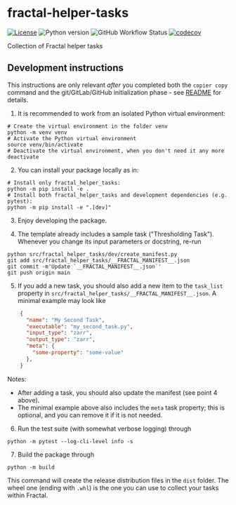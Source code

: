 # fractal-helper-tasks

[![License](https://img.shields.io/badge/License-BSD_3--Clause-blue.svg)](LICENSE)
![Python version](https://img.shields.io/badge/python-%3E%3D3.9-blue)
![GitHub Workflow Status](https://img.shields.io/github/actions/workflow/status/jluethi/fractal-helper-tasks/ci_pip.yml?branch=main)
[![codecov](https://codecov.io/gh/jluethi/fractal-helper-tasks/graph/badge.svg?token=ednmg2GzOw)](https://codecov.io/gh/jluethi/fractal-helper-tasks)

Collection of Fractal helper tasks

## Development instructions

This instructions are only relevant *after* you completed both the `copier
copy` command and the git/GitLab/GitHub initialization phase - see
[README](https://github.com/fractal-analytics-platform/fractal-tasks-template#readme)
for details.

1. It is recommended to work from an isolated Python virtual environment:
```console
# Create the virtual environment in the folder venv
python -m venv venv
# Activate the Python virtual environment
source venv/bin/activate
# Deactivate the virtual environment, when you don't need it any more
deactivate
```
2. You can install your package locally as in:
```console
# Install only fractal_helper_tasks:
python -m pip install -e .
# Install both fractal_helper_tasks and development dependencies (e.g. pytest):
python -m pip install -e ".[dev]"
```

3. Enjoy developing the package.

4. The template already includes a sample task ("Thresholding Task"). Whenever
you change its input parameters or docstring, re-run
```console
python src/fractal_helper_tasks/dev/create_manifest.py
git add src/fractal_helper_tasks/__FRACTAL_MANIFEST__.json
git commit -m'Update `__FRACTAL_MANIFEST__.json`'
git push origin main
```

5. If you add a new task, you should also add a new item to the `task_list`
property in `src/fractal_helper_tasks/__FRACTAL_MANIFEST__.json`. A minimal example
may look like
```json
    {
      "name": "My Second Task",
      "executable": "my_second_task.py",
      "input_type": "zarr",
      "output_type": "zarr",
      "meta": {
        "some-property": "some-value"
      },
    }
```
Notes:

* After adding a task, you should also update the manifest (see point 4 above).
* The minimal example above also includes the `meta` task property; this is optional, and you can remove it if it is not needed.

6. Run the test suite (with somewhat verbose logging) through
```console
python -m pytest --log-cli-level info -s
```
7. Build the package through
```console
python -m build
```
This command will create the release distribution files in the `dist` folder.
The wheel one (ending with `.whl`) is the one you can use to collect your tasks
within Fractal.
